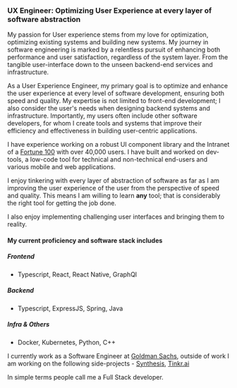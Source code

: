 ### UX Engineer: Optimizing User Experience at every layer of software abstraction

My passion for User experience stems from my love for optimization, optimizing existing systems and building new systems. My journey in software engineering is marked by a relentless pursuit of enhancing both performance and user satisfaction, regardless of the system layer. From the tangible user-interface down to the unseen backend-end services and infrastructure. 

As a User Experience Engineer, my primary goal is to optimize and enhance the user experience at every level of software development, ensuring both speed and quality. My expertise is not limited to front-end development; I also consider the user's needs when designing backend systems and infrastructure. Importantly, my users often include other software developers, for whom I create tools and systems that improve their efficiency and effectiveness in building user-centric applications.

I have experience working on a robust UI component library and the Intranet of a [Fortune 100](https://fortune.com/ranking/fortune500/) with over 40,000 users. I have built and worked on dev-tools, a low-code tool for technical and non-technical end-users and various mobile and web applications.

I enjoy tinkering with every layer of abstraction of software as far as I am improving the user experience of the user from the perspective of speed and quality. This means I am willing to learn **any** tool; that is considerably the right tool for getting the job done.

I also enjoy implementing challenging user interfaces and bringing them to reality.

#### My current proficiency and software stack includes 
##### Frontend 
- Typescript, React, React Native, GraphQl
##### Backend
- Typescript, ExpressJS, Spring, Java
##### Infra & Others
- Docker, Kubernetes, Python, C++

I currently work as a Software Engineer at [Goldman Sachs](https://www.goldmansachs.com/), outside of work I am working on the following side-projects - [Synthesis](https://synthesisapp.com/), [Tinkr.ai](http://www.tnkr.ai/)


In simple terms people call me a Full Stack developer.
